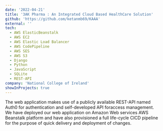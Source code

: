 ```yaml
---
date: '2022-04-21'
title: '3AK Pharma : An Integrated Cloud Based HealthCare Solution'
github: 'https://github.com/ketanmb69/KAAA'
external: ''
tech:
  - AWS ElasticBeanstalk
  - AWS EC2
  - AWS Elastic Load Balancer
  - AWS CodePipeline
  - AWS SES
  - AWS S3
  - Django
  - Python
  - JavaScript
  - SQLite
  - REST-API
company: 'National College of Ireland'
showInProjects: true
---
```


The  web application  makes  use  of  a  publicly  available  REST-API named Auth0 for authentication and self-developed API foraccess management. We have deployed our web application on  Amazon  Web  services  AWS  Beanstalk  platform  and have  also  provisioned  a  full  life-cycle  CICD  pipeline  for the purpose of quick delivery and deployment of changes.